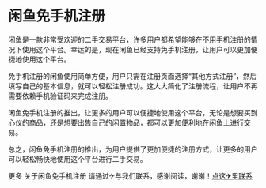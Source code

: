 # 闲鱼免手机注册

闲鱼是一款非常受欢迎的二手交易平台，许多用户都希望能够在不用手机注册的情况下使用这个平台。幸运的是，现在闲鱼已经支持免手机注册，让用户可以更加便捷地使用这个平台。

免手机注册的闲鱼使用简单方便，用户只需在注册页面选择“其他方式注册”，然后填写自己的基本信息，就可以轻松注册成功。这大大简化了注册流程，让用户不再需要依赖手机验证码来完成注册。

闲鱼免手机注册的推出，让更多的用户可以便捷地使用这个平台，无论是想要买到心仪的商品，还是想要出售自己的闲置物品，都可以更加便利地在闲鱼上进行交易。

总之，闲鱼免手机注册的推出，为用户提供了更加便捷的注册方式，让更多的用户可以轻松畅快地使用这个平台进行二手交易。

更多 关于闲鱼免手机注册 请通过✈与我们联系，感谢阅读，谢谢！[点这✈里联系](https://c.k02.cc)